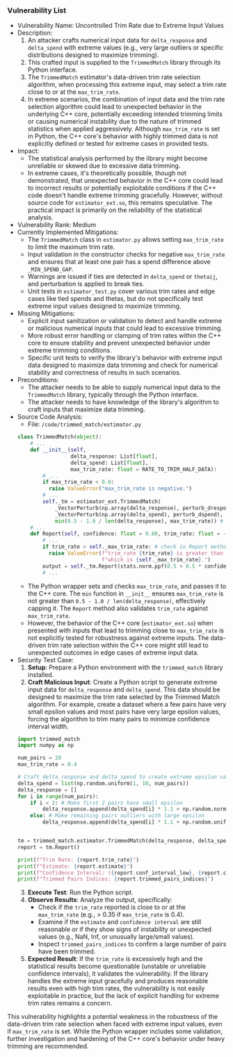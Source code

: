 ### Vulnerability List

- Vulnerability Name: Uncontrolled Trim Rate due to Extreme Input Values
- Description:
    1. An attacker crafts numerical input data for `delta_response` and `delta_spend` with extreme values (e.g., very large outliers or specific distributions designed to maximize trimming).
    2. This crafted input is supplied to the `TrimmedMatch` library through its Python interface.
    3. The `TrimmedMatch` estimator's data-driven trim rate selection algorithm, when processing this extreme input, may select a trim rate close to or at the `max_trim_rate`.
    4. In extreme scenarios, the combination of input data and the trim rate selection algorithm could lead to unexpected behavior in the underlying C++ core, potentially exceeding intended trimming limits or causing numerical instability due to the nature of trimmed statistics when applied aggressively. Although `max_trim_rate` is set in Python, the C++ core's behavior with highly trimmed data is not explicitly defined or tested for extreme cases in provided tests.
- Impact:
    - The statistical analysis performed by the library might become unreliable or skewed due to excessive data trimming.
    - In extreme cases, it's theoretically possible, though not demonstrated, that unexpected behavior in the C++ core could lead to incorrect results or potentially exploitable conditions if the C++ code doesn't handle extreme trimming gracefully. However, without source code for `estimator_ext.so`, this remains speculative. The practical impact is primarily on the reliability of the statistical analysis.
- Vulnerability Rank: Medium
- Currently Implemented Mitigations:
    - The `TrimmedMatch` class in `estimator.py` allows setting `max_trim_rate` to limit the maximum trim rate.
    - Input validation in the constructor checks for negative `max_trim_rate` and ensures that at least one pair has a spend difference above `_MIN_SPEND_GAP`.
    - Warnings are issued if ties are detected in `delta_spend` or `thetaij`, and perturbation is applied to break ties.
    - Unit tests in `estimator_test.py` cover various trim rates and edge cases like tied spends and thetas, but do not specifically test extreme input values designed to maximize trimming.
- Missing Mitigations:
    - Explicit input sanitization or validation to detect and handle extreme or malicious numerical inputs that could lead to excessive trimming.
    - More robust error handling or clamping of trim rates within the C++ core to ensure stability and prevent unexpected behavior under extreme trimming conditions.
    - Specific unit tests to verify the library's behavior with extreme input data designed to maximize data trimming and check for numerical stability and correctness of results in such scenarios.
- Preconditions:
    - The attacker needs to be able to supply numerical input data to the `TrimmedMatch` library, typically through the Python interface.
    - The attacker needs to have knowledge of the library's algorithm to craft inputs that maximize data trimming.
- Source Code Analysis:
    - File: `/code/trimmed_match/estimator.py`
    ```python
    class TrimmedMatch(object):
        # ...
        def __init__(self,
                     delta_response: List[float],
                     delta_spend: List[float],
                     max_trim_rate: float = RATE_TO_TRIM_HALF_DATA):
            # ...
            if max_trim_rate < 0.0:
              raise ValueError("max_trim_rate is negative.")
            # ...
            self._tm = estimator_ext.TrimmedMatch(
                _VectorPerturb(np.array(delta_response), perturb_dresponse),
                _VectorPerturb(np.array(delta_spend), perturb_dspend),
                min(0.5 - 1.0 / len(delta_response), max_trim_rate)) # trim rate is capped here
        # ...
        def Report(self, confidence: float = 0.80, trim_rate: float = -1.0) -> Report:
            # ...
            if trim_rate > self._max_trim_rate: # check in Report method as well
              raise ValueError(f"trim_rate {trim_rate} is greater than max_trim_rate "
                               f"which is {self._max_trim_rate}.")
            output = self._tm.Report(stats.norm.ppf(0.5 + 0.5 * confidence), trim_rate)
            # ...
    ```
    - The Python wrapper sets and checks `max_trim_rate`, and passes it to the C++ core. The `min` function in `__init__` ensures `max_trim_rate` is not greater than `0.5 - 1.0 / len(delta_response)`, effectively capping it. The `Report` method also validates `trim_rate` against `max_trim_rate`.
    - However, the behavior of the C++ core (`estimator_ext.so`) when presented with inputs that lead to trimming close to `max_trim_rate` is not explicitly tested for robustness against extreme inputs. The data-driven trim rate selection within the C++ core might still lead to unexpected outcomes in edge cases of extreme input data.
- Security Test Case:
    1. **Setup**: Prepare a Python environment with the `trimmed_match` library installed.
    2. **Craft Malicious Input**: Create a Python script to generate extreme input data for `delta_response` and `delta_spend`. This data should be designed to maximize the trim rate selected by the Trimmed Match algorithm. For example, create a dataset where a few pairs have very small epsilon values and most pairs have very large epsilon values, forcing the algorithm to trim many pairs to minimize confidence interval width.
    ```python
    import trimmed_match
    import numpy as np

    num_pairs = 20
    max_trim_rate = 0.4

    # Craft delta_response and delta_spend to create extreme epsilon values
    delta_spend = list(np.random.uniform(1, 10, num_pairs))
    delta_response = []
    for i in range(num_pairs):
        if i < 2: # Make first 2 pairs have small epsilon
            delta_response.append(delta_spend[i] * 1.1 + np.random.normal(0, 0.01))
        else: # Make remaining pairs outliers with large epsilon
            delta_response.append(delta_spend[i] * 1.1 + np.random.uniform(10, 100))


    tm = trimmed_match.estimator.TrimmedMatch(delta_response, delta_spend, max_trim_rate=max_trim_rate)
    report = tm.Report()

    print(f"Trim Rate: {report.trim_rate}")
    print(f"Estimate: {report.estimate}")
    print(f"Confidence Interval: ({report.conf_interval_low}, {report.conf_interval_up})")
    print(f"Trimmed Pairs Indices: {report.trimmed_pairs_indices}")
    ```
    3. **Execute Test**: Run the Python script.
    4. **Observe Results**: Analyze the output, specifically:
        - Check if the `trim_rate` reported is close to or at the `max_trim_rate` (e.g., > 0.35 if `max_trim_rate` is 0.4).
        - Examine if the `estimate` and `confidence interval` are still reasonable or if they show signs of instability or unexpected values (e.g., NaN, Inf, or unusually large/small values).
        - Inspect `trimmed_pairs_indices` to confirm a large number of pairs have been trimmed.
    5. **Expected Result**: If the `trim_rate` is excessively high and the statistical results become questionable (unstable or unreliable confidence intervals), it validates the vulnerability. If the library handles the extreme input gracefully and produces reasonable results even with high trim rates, the vulnerability is not easily exploitable in practice, but the lack of explicit handling for extreme trim rates remains a concern.

This vulnerability highlights a potential weakness in the robustness of the data-driven trim rate selection when faced with extreme input values, even if `max_trim_rate` is set. While the Python wrapper includes some validation, further investigation and hardening of the C++ core's behavior under heavy trimming are recommended.